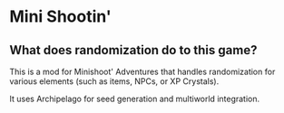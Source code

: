 # Mini Shootin'

## What does randomization do to this game?

This is a mod for Minishoot' Adventures that handles randomization for various elements (such as items, NPCs, or XP Crystals).

It uses Archipelago for seed generation and multiworld integration.

~~~~